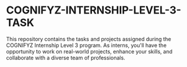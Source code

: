 # COGNIFYZ-INTERNSHIP-LEVEL-3-TASK
This repository contains the tasks and projects assigned during the COGNIFYZ Internship Level 3 program. As interns, you'll have the opportunity to work on real-world projects, enhance your skills, and collaborate with a diverse team of professionals.
